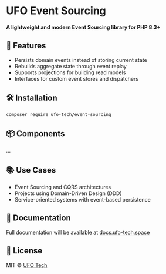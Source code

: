 # UFO Event Sourcing

**A lightweight and modern Event Sourcing library for PHP 8.3+**

## 🚀 Features

- Persists domain events instead of storing current state
- Rebuilds aggregate state through event replay
- Supports projections for building read models
- Interfaces for custom event stores and dispatchers

## 🛠 Installation

```bash
composer require ufo-tech/event-sourcing
````

## 📦 Components

...

## 📚 Use Cases

* Event Sourcing and CQRS architectures
* Projects using Domain-Driven Design (DDD)
* Service-oriented systems with event-based persistence

## 📖 Documentation

Full documentation will be available at
[docs.ufo-tech.space](https://docs.ufo-tech.space/bin/view/docs/EventSourcing/?language=en)

## 📜 License

MIT © [UFO Tech](https://ufo-tech.space)

